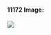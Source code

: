 #### 11172 Image:
<img src = "https://user-images.githubusercontent.com/60235679/78418908-2f14e000-7606-11ea-93f5-ac831b49d3f4.png">
